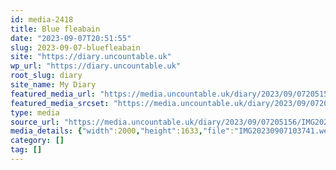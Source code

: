 ```yaml
---
id: media-2418
title: Blue fleabain
date: "2023-09-07T20:51:55"
slug: 2023-09-07-bluefleabain
site: "https://diary.uncountable.uk"
wp_url: "https://diary.uncountable.uk"
root_slug: diary
site_name: My Diary
featured_media_url: "https://media.uncountable.uk/diary/2023/09/07205156/IMG20230907103741.webp"
featured_media_srcset: "https://media.uncountable.uk/diary/2023/09/07205156/IMG20230907103741-300x245.webp 300w, https://media.uncountable.uk/diary/2023/09/07205156/IMG20230907103741-1024x836.webp 1024w, https://media.uncountable.uk/diary/2023/09/07205156/IMG20230907103741-150x150.webp 150w, https://media.uncountable.uk/diary/2023/09/07205156/IMG20230907103741-640x523.webp 640w, https://media.uncountable.uk/diary/2023/09/07205156/IMG20230907103741.webp 2000w"
type: media
source_url: "https://media.uncountable.uk/diary/2023/09/07205156/IMG20230907103741.webp"
media_details: {"width":2000,"height":1633,"file":"IMG20230907103741.webp","filesize":196642,"sizes":{"medium":{"file":"IMG20230907103741-300x245.webp","width":300,"height":245,"filesize":31948,"mime_type":"image/webp","source_url":"https://media.uncountable.uk/diary/2023/09/07205156/IMG20230907103741-300x245.webp"},"large":{"file":"IMG20230907103741-1024x836.webp","width":1024,"height":836,"filesize":180840,"mime_type":"image/webp","source_url":"https://media.uncountable.uk/diary/2023/09/07205156/IMG20230907103741-1024x836.webp"},"thumbnail":{"file":"IMG20230907103741-150x150.webp","width":150,"height":150,"filesize":11792,"mime_type":"image/webp","source_url":"https://media.uncountable.uk/diary/2023/09/07205156/IMG20230907103741-150x150.webp"},"mobwidth":{"file":"IMG20230907103741-640x523.webp","width":640,"height":523,"filesize":98126,"mime_type":"image/webp","source_url":"https://media.uncountable.uk/diary/2023/09/07205156/IMG20230907103741-640x523.webp"},"full":{"file":"IMG20230907103741.webp","width":2000,"height":1633,"mime_type":"image/webp","source_url":"https://media.uncountable.uk/diary/2023/09/07205156/IMG20230907103741.webp"}},"image_meta":{"aperture":"0","credit":"","camera":"","caption":"","created_timestamp":"0","copyright":"","focal_length":"0","iso":"0","shutter_speed":"0","title":"","orientation":"0","keywords":[]}}
category: []
tag: []
---
```


